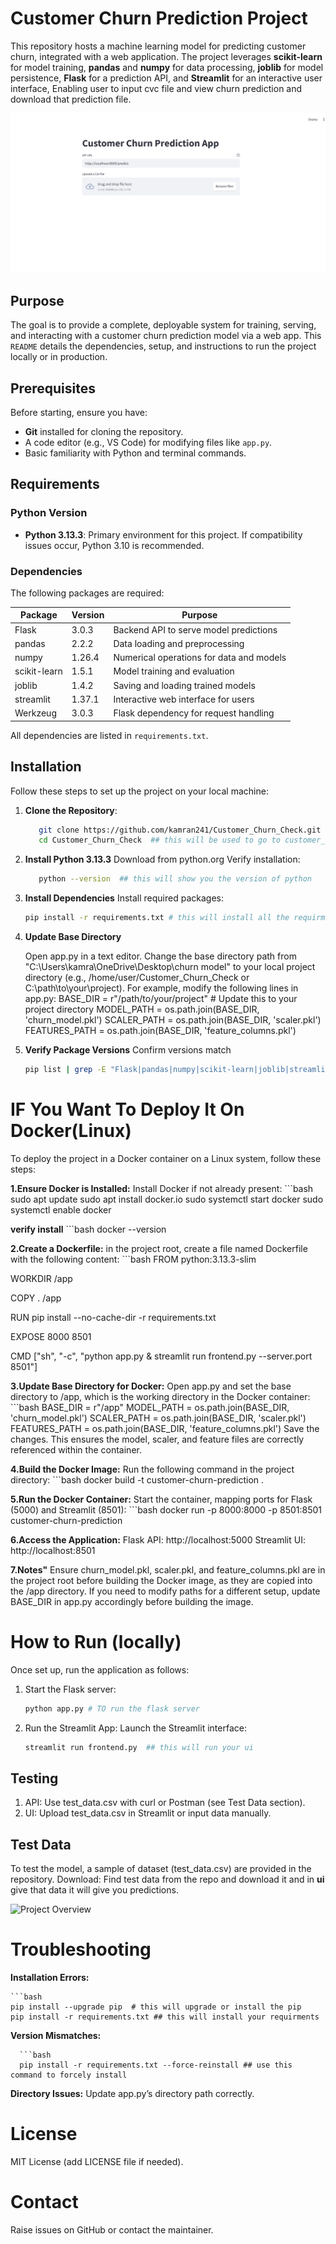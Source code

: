 # Customer Churn Prediction Project

This repository hosts a machine learning model for predicting customer churn, integrated with a web application. The project leverages **scikit-learn** for model training, **pandas** and **numpy** for data processing, **joblib** for model persistence, **Flask** for a prediction API, and **Streamlit** for an interactive user interface, Enabling user to input cvc file and view churn prediction and download that prediction file.

![Project Overview](https://github.com/kamran241/Customer_Churn_Check/blob/main/images/Screenshot%202025-04-13%20025809.png)

## Purpose

The goal is to provide a complete, deployable system for training, serving, and interacting with a customer churn prediction model via a web app. This `README` details the dependencies, setup, and instructions to run the project locally or in production.

## Prerequisites

Before starting, ensure you have:
- **Git** installed for cloning the repository.
- A code editor (e.g., VS Code) for modifying files like `app.py`.
- Basic familiarity with Python and terminal commands.

## Requirements

### Python Version
- **Python 3.13.3**: Primary environment for this project. If compatibility issues occur, Python 3.10 is recommended.

### Dependencies
The following packages are required:

| Package        | Version | Purpose                                      |
|----------------|---------|----------------------------------------------|
| Flask         | 3.0.3   | Backend API to serve model predictions       |
| pandas        | 2.2.2   | Data loading and preprocessing               |
| numpy         | 1.26.4  | Numerical operations for data and models     |
| scikit-learn  | 1.5.1   | Model training and evaluation                |
| joblib        | 1.4.2   | Saving and loading trained models            |
| streamlit     | 1.37.1  | Interactive web interface for users          |
| Werkzeug      | 3.0.3   | Flask dependency for request handling        |


All dependencies are listed in `requirements.txt`.

## Installation

Follow these steps to set up the project on your local machine:

1. **Clone the Repository**:

   ```bash
      git clone https://github.com/kamran241/Customer_Churn_Check.git  # this will clone the code from gihub 
      cd Customer_Churn_Check  ## this will be used to go to customer_churn_chek directory 

3. **Install Python 3.13.3**
    Download from python.org
       Verify installation:

   ```bash
      python --version  ## this will show you the version of python

5. **Install Dependencies**
    Install required packages:

   ```bash
   pip install -r requirements.txt # this will install all the requirment

7. **Update Base Directory**

     Open app.py in a text editor.
     Change the base directory path from "C:\Users\kamra\OneDrive\Desktop\churn model" to your local project directory (e.g., /home/user/Customer_Churn_Check or C:\path\to\your\project).
       For example, modify the following lines in app.py:
            BASE_DIR = r"/path/to/your/project"  # Update this to your project directory
            MODEL_PATH = os.path.join(BASE_DIR, 'churn_model.pkl')
            SCALER_PATH = os.path.join(BASE_DIR, 'scaler.pkl')
            FEATURES_PATH = os.path.join(BASE_DIR, 'feature_columns.pkl')

9. **Verify Package Versions**
   Confirm versions match

   ```bash
   pip list | grep -E "Flask|pandas|numpy|scikit-learn|joblib|streamlit|Werkzeug|python-dotenv|gunicorn"


# IF You Want To Deploy It On Docker(Linux)

To deploy the project in a Docker container on a Linux system, follow these steps:

**1.Ensure Docker is Installed:**
  Install Docker if not already present:
    ```bash
    sudo apt update
    sudo apt install docker.io
    sudo systemctl start docker
    sudo systemctl enable docker
 
 **verify install**
      ```bash
      docker --version

**2.Create a Dockerfile:**
  in the project root, create a file named Dockerfile with the following content:
    ```bash
   FROM python:3.13.3-slim

   WORKDIR /app

   COPY . /app

   RUN pip install --no-cache-dir -r requirements.txt

   EXPOSE 8000 8501

   CMD ["sh", "-c", "python app.py & streamlit run frontend.py --server.port 8501"]

**3.Update Base Directory for Docker:**
  Open app.py and set the base directory to /app, which is the working directory in the Docker container:
     ```bash
     BASE_DIR = r"/app"
    MODEL_PATH = os.path.join(BASE_DIR, 'churn_model.pkl')
    SCALER_PATH = os.path.join(BASE_DIR, 'scaler.pkl')
    FEATURES_PATH = os.path.join(BASE_DIR, 'feature_columns.pkl')
 Save the changes. This ensures the model, scaler, and feature files are correctly referenced within the container.

**4.Build the Docker Image:**
  Run the following command in the project directory:
     ```bash
     docker build -t customer-churn-prediction .

**5.Run the Docker Container:**
   Start the container, mapping ports for Flask (5000) and Streamlit (8501):
       ```bash
       docker run -p 8000:8000 -p 8501:8501 customer-churn-prediction

**6.Access the Application:**
    Flask API: http://localhost:5000
     Streamlit UI: http://localhost:8501

**7.Notes"**
      Ensure churn_model.pkl, scaler.pkl, and feature_columns.pkl are in the project root before building the Docker image, as they are copied into the /app directory.
         If you need to modify paths for a different setup, update BASE_DIR in app.py accordingly before building the image.
# How to Run (locally)

Once set up, run the application as follows:

1. Start the Flask server:

   ```bash
   python app.py # TO run the flask server

3. Run the Streamlit App:
      Launch the Streamlit interface:

   ```bash
   streamlit run frontend.py  ## this will run your ui

## Testing

1. API:
    Use test_data.csv with curl or Postman (see Test Data section).
2. UI:
    Upload test_data.csv in Streamlit or input data manually.

## Test Data
  To test the model, a sample of dataset (test_data.csv) are provided in the repository.
     Download: Find test data from the repo and download it and in **ui** give that data it will give you predictions.
     
![Project Overview](https://github.com/kamran241/Customer_Churn_Check/blob/main/images/Screenshot%202025-04-13%20041231.png)

# Troubleshooting

**Installation Errors:**
   
    
    ```bash
    pip install --upgrade pip  # this will upgrade or install the pip
    pip install -r requirements.txt ## this will install your requirments

**Version Mismatches:**
  
      ```bash   
      pip install -r requirements.txt --force-reinstall ## use this command to forcely install 

**Directory Issues:**
   Update app.py’s directory path correctly.
# License
   MIT License (add LICENSE file if needed).

# Contact
   Raise issues on GitHub or contact the maintainer.





